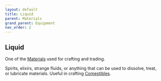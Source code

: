 ```yaml
---
layout: default
title: Liquid
parent: Materials
grand_parent: Equipment
nav_order: 2
---
```

## Liquid
One of the [Materials](Materials) used for crafting and trading.

Spirits, elixirs, strange fluids, or anything that can be used to dissolve, treat, or lubricate materials. Useful in crafting [Comestibles](Comestibles).
